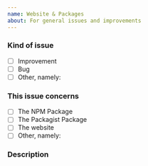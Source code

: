 ```yaml
---
name: Website & Packages
about: For general issues and improvements
---
```


<!-- Before opening a new issue search for duplicate or closed issues -->


### Kind of issue <!-- Change the one that applies to `[x]`  -->
  - [ ] Improvement
  - [ ] Bug
  - [ ] Other, namely: 

### This issue concerns <!-- Change the one that applies to `[x]`  -->
  - [ ] The NPM Package
  - [ ] The Packagist Package
  - [ ] The website
  - [ ] Other, namely: 

### Description


<!--
Anything relevant, for example:
  - For bugs: "Steps to reproduce" and "Expected behavior"
  - For improvements: An example of a use case
  - Package issues: Version information
    - For JavaScript/NodeJS: $ node --version
    - For PHP/Packagist: $ composer --version
  - Website issues: What browser do you use
  - etc.
-->
